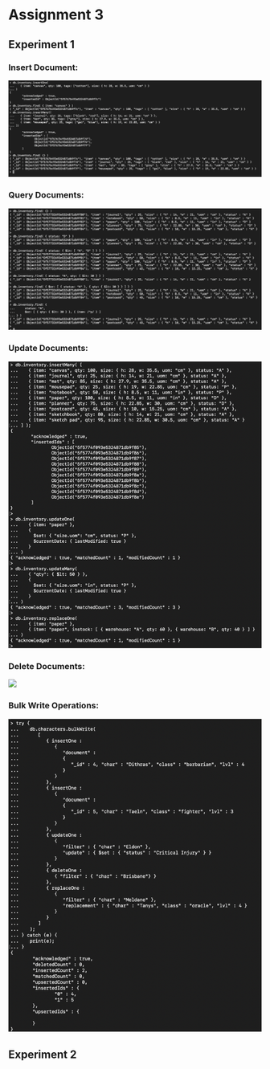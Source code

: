 # Assignment 3

## Experiment 1

### Insert Document: 

![](./images/insert-documents.png)

### Query Documents: 

![](./images/query-documents.png)

### Update Documents: 

![](./images/update-documents.png)

### Delete Documents: 

![](./images/delete-document.png)

### Bulk Write Operations: 

![](./images/bulk-write-operations.png)


## Experiment 2